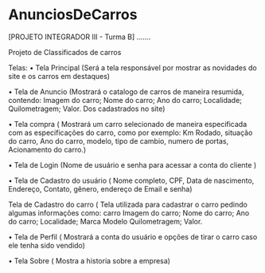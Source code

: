 # AnunciosDeCarros

[PROJETO INTEGRADOR III - Turma B]
.......

Projeto de Classificados de carros

 Telas:
•	Tela Principal (Será a tela responsável por mostrar as novidades do site e os carros em destaques)

•	Tela de Anuncio (Mostrará o catalogo de carros de maneira resumida,
contendo:
 Imagem do carro;
 Nome do carro;
Ano do carro;
Localidade;
Quilometragem;
Valor.
Dos cadastrados no site)

•	Tela compra ( Mostrará um carro selecionado de maneira especificada com as especificações do carro, como por exemplo: Km Rodado, situação do carro, Ano do carro, modelo, tipo de cambio, numero de portas, Acionamento do carro.)

•	Tela de Login  (Nome de usuário  e senha para acessar a conta do cliente )

•	Tela de Cadastro do usuário ( Nome completo, CPF, Data de nascimento, Endereço, Contato, gênero, endereço de Email e senha)

Tela de Cadastro do carro (  Tela utilizada para cadastrar o carro pedindo algumas informações como: carro Imagem do carro;
 Nome do carro;
Ano do carro;
Localidade;
Marca
Modelo
Quilometragem;
Valor.

•	Tela de Perfil (  Mostrará a conta do usuário e opções de tirar o carro caso ele tenha sido vendido)

•	Tela Sobre (  Mostra a historia sobre a empresa)

